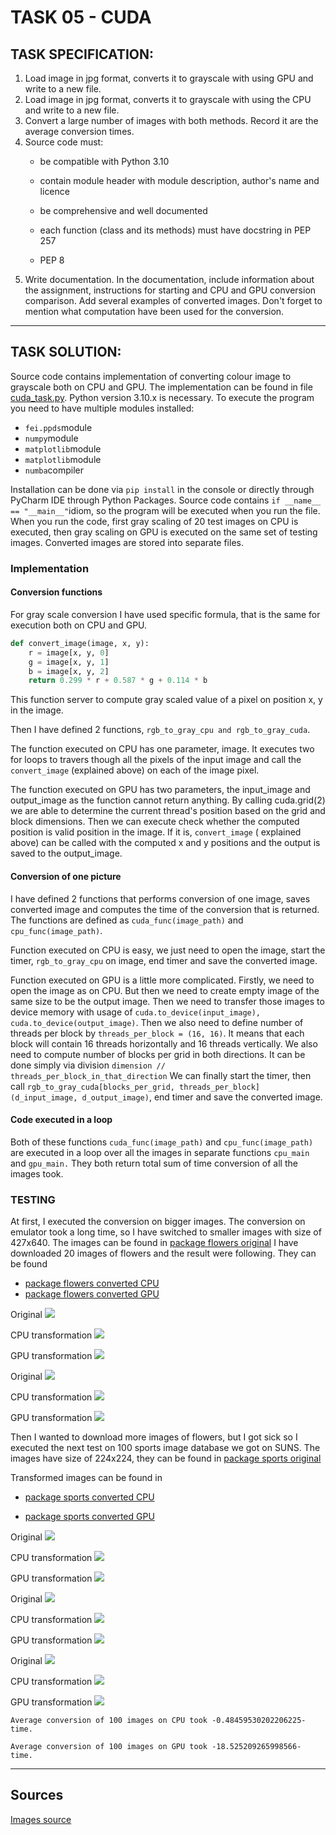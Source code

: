 # TASK 05 - CUDA

## TASK SPECIFICATION:

1. Load image in jpg format, converts it to grayscale with
   using GPU and write to a new file.
2. Load image in jpg format, converts it to grayscale with
   using the CPU and write to a new file.
3. Convert a large number of images with both methods. Record it
   are the average conversion times.
4. Source code must:
    - be compatible with Python 3.10

    - contain module header with module description, author's name and licence

    - be comprehensive and well documented

    - each function (class and its methods) must have docstring in PEP 257

    - PEP 8
5. Write documentation. In the documentation, include information about the assignment, instructions for starting and
   CPU and GPU conversion comparison. Add
   several examples of converted images. Don't forget to mention what
   computation have been used for the conversion.

-------------------

## TASK SOLUTION:

Source code contains implementation of converting colour image to grayscale both on CPU and GPU. The implementation can
be found in file [cuda_task.py](https://github.com/AlzbetaFekiacova/Fekiacova_105061_feippds/blob/05/cuda_task.py).
Python version 3.10.x is necessary.
To execute the program you need to have multiple modules installed:

- `fei.ppds`module
- `numpy`module
- `matplotlib`module
- `matplotlib`module
- `numba`compiler

Installation can be done via `pip install` in the console or directly through PyCharm IDE through Python Packages.
Source code contains `if __name__ == "__main__"`idiom, so the program will be executed when you run the file.
When you run the code, first gray scaling of 20 test images on CPU is executed, then gray scaling on GPU is executed on
the same set of testing images. Converted images are stored into separate files.

### Implementation

#### Conversion functions

For gray scale conversion I have used specific formula, that is the same for execution both on CPU and GPU.

```python
def convert_image(image, x, y):
    r = image[x, y, 0]
    g = image[x, y, 1]
    b = image[x, y, 2]
    return 0.299 * r + 0.587 * g + 0.114 * b      
```

This function server to compute gray scaled value of a pixel on position x, y in the image.

Then I have defined 2 functions, `rgb_to_gray_cpu and rgb_to_gray_cuda`.

The function executed on CPU has one parameter, image. It executes two for loops to travers though all the pixels of the
input image and call the `convert_image` (explained above) on each of the image pixel.

The function executed on GPU has two parameters, the input_image and output_image as the function cannot return
anything. By calling cuda.grid(2) we are able to determine the current thread's position based on the grid and block
dimensions.
Then we can execute check whether the computed position is valid position in the image. If it is, `convert_image` (
explained above) can be called with the computed x and y positions and the output is saved to the output_image.

#### Conversion of one picture

I have defined 2 functions that performs conversion of one image, saves converted image and computes the time of the
conversion that is returned. The functions are defined as `cuda_func(image_path)` and `cpu_func(image_path)`.

Function executed on CPU is easy, we just need to open the image, start the timer, `rgb_to_gray_cpu` on image, end timer
and save the converted image.

Function executed on GPU is a little more complicated. Firstly, we need to open the image as on CPU. But then we need to
create empty image of the same size to be the output image. Then we need to transfer those images to device memory with
usage of `cuda.to_device(input_image), cuda.to_device(output_image)`.
Then we also need to define number of threads per block by `threads_per_block = (16, 16)`. It means that each block will
contain 16 threads horizontally and 16 threads vertically.
We also need to compute number of blocks per grid in both directions. It can be done simply via
division `dimension // threads_per_block_in_that_direction`
We can finally start the timer, then
call `rgb_to_gray_cuda[blocks_per_grid, threads_per_block](d_input_image, d_output_image)`, end timer and save the
converted image.

#### Code executed in a loop

Both of these functions `cuda_func(image_path)` and `cpu_func(image_path)` are executed in a loop over all the images in
separate functions `cpu_main` and `gpu_main.` They both return total sum of time conversion of all the images
took.

### TESTING

At first, I executed the conversion on bigger images. The conversion on emulator took a long time, so I have switched to
smaller images with size of 427x640. The images can be found
in [package flowers original](https://github.com/AlzbetaFekiacova/Fekiacova_105061_feippds/tree/05/images/original)
I have downloaded 20 images of flowers and the result were following. They can be found 
- [package flowers converted CPU](https://github.com/AlzbetaFekiacova/Fekiacova_105061_feippds/tree/05/images/transformed_CPU)
- [package flowers converted GPU](https://github.com/AlzbetaFekiacova/Fekiacova_105061_feippds/tree/05/images/transformed_GPU)


Original ![](images/original/flower_s0.jpg)

CPU transformation
![](images/transformed_CPU/flower_s0_grayscale_CPU.jpg)

GPU transformation
![](images/transformed_GPU/flower_s0_grayscale_GPU.jpg)


Original ![](images/original/flower_s2.jpg)

CPU transformation
![](images/transformed_CPU/flower_s2_grayscale_CPU.jpg)

GPU transformation
![](images/transformed_GPU/flower_s2_grayscale_GPU.jpg)


Then I wanted to download more images of flowers, but I got sick so I executed the next test on 100 sports image database we got on
SUNS. The images have size of 224x224, they can be found in [package sports original](https://github.com/AlzbetaFekiacova/Fekiacova_105061_feippds/tree/05/images/copied)

Transformed images can be found in 

- [package sports converted CPU](https://github.com/AlzbetaFekiacova/Fekiacova_105061_feippds/tree/05/images/sports_transformed_CPU)

- [package sports converted GPU](https://github.com/AlzbetaFekiacova/Fekiacova_105061_feippds/tree/05/images/sports_transformed_GPU)

Original ![](images/copied/image_0.jpg)

CPU transformation
![](images/sports_transformed_CPU/image_0_grayscale_CPU.jpg)

GPU transformation
![](images/sports_transformed_GPU/image_0_grayscale_GPU.jpg)

Original ![](images/copied/image_1.jpg)

CPU transformation
![](images/sports_transformed_CPU/image_1_grayscale_CPU.jpg)

GPU transformation
![](images/sports_transformed_GPU/image_1_grayscale_GPU.jpg)

Original ![](images/copied/image_3.jpg)

CPU transformation
![](images/sports_transformed_CPU/image_3_grayscale_CPU.jpg)

GPU transformation
![](images/sports_transformed_GPU/image_3_grayscale_GPU.jpg)


``Average conversion of 100 images on CPU took -0.48459530202206225- time.``

``Average conversion of 100 images on GPU took -18.525209265998566- time.``

-----------------------

## Sources

[Images source](https://pixabay.com/)
